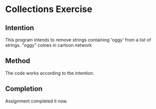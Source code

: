 # Collections Exercise

## Intention
This program intends to remove strings containing 'oggy' from a list of strings.
"oggy" comes in cartoon network

## Method
The code works according to the intention.

## Completion
Assignment completed it now.
